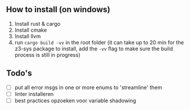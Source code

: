 ## How to install (on windows)
1. Install rust & cargo
2. Install cmake 
3. Install llvm
4. run `cargo build -vv` in the root folder (it can take up to 20 min for the z3-sys package to install, add the `-vv` flag to make sure the build process is still in progress)

## Todo's
- [ ] put all error msgs in one or more enums to 'streamline' them
- [ ] linter installeren
- [ ] best practices opzoeken voor variable shadowing
